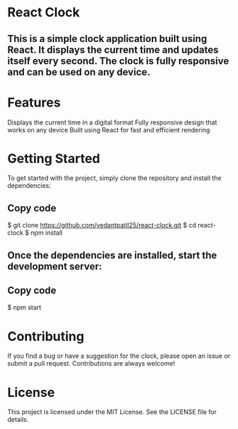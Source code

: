 # React Clock
## This is a simple clock application built using React. It displays the current time and updates itself every second. The clock is fully responsive and can be used on any device.

# Features
Displays the current time in a digital format
Fully responsive design that works on any device
Built using React for fast and efficient rendering

# Getting Started
To get started with the project, simply clone the repository and install the dependencies:

## Copy code
$ git clone https://github.com/vedantpatil25/react-clock.git
$ cd react-clock
$ npm install

## Once the dependencies are installed, start the development server:

## Copy code
$ npm start


# Contributing
If you find a bug or have a suggestion for the clock, please open an issue or submit a pull request. Contributions are always welcome!

# License
This project is licensed under the MIT License. See the LICENSE file for details.
